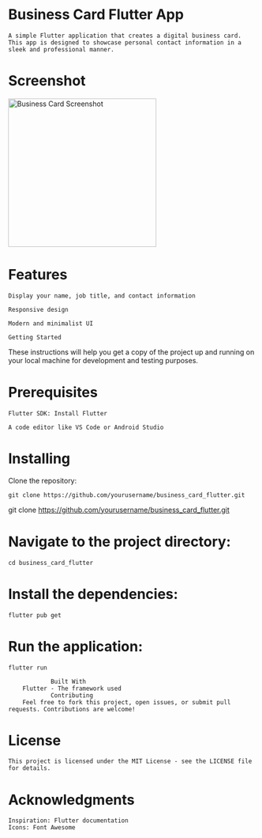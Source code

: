 # Business Card Flutter App


    A simple Flutter application that creates a digital business card. This app is designed to showcase personal contact information in a sleek and professional manner.

# Screenshot


<img src="https://github.com/Khairalla345/BusinessCardFlutter/assets/140925047/4f14c173-330f-403d-933a-6217c8d9780b" alt="Business Card Screenshot" width="300"/>


# Features

    Display your name, job title, and contact information

    Responsive design

    Modern and minimalist UI

    Getting Started
These instructions will help you get a copy of the project up and running on your local machine for development and testing purposes.

# Prerequisites

    Flutter SDK: Install Flutter

    A code editor like VS Code or Android Studio
# Installing

Clone the repository:
    
    git clone https://github.com/yourusername/business_card_flutter.git

git clone https://github.com/yourusername/business_card_flutter.git
# Navigate to the project directory:

    cd business_card_flutter

# Install the dependencies:

    flutter pub get


# Run the application:

    flutter run

                Built With
        Flutter - The framework used
                Contributing
        Feel free to fork this project, open issues, or submit pull requests. Contributions are welcome!

# License

    This project is licensed under the MIT License - see the LICENSE file for details.

# Acknowledgments

    Inspiration: Flutter documentation
    Icons: Font Awesome
